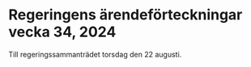 # Regeringens ärendeförteckningar vecka 34, 2024

Till regeringssammanträdet torsdag den 22 augusti.
